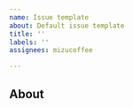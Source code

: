 ```yaml
---
name: Issue template
about: Default issue template
title: ''
labels: ''
assignees: mizucoffee

---
```


## About
